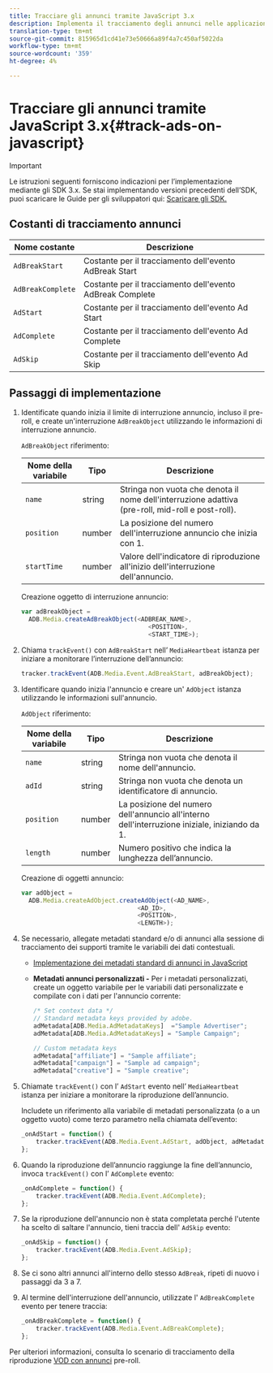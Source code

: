 ```yaml
---
title: Tracciare gli annunci tramite JavaScript 3.x
description: Implementa il tracciamento degli annunci nelle applicazioni del browser (JS) tramite Media SDK.
translation-type: tm+mt
source-git-commit: 815965d1cd41e73e50666a89f4a7c450af5022da
workflow-type: tm+mt
source-wordcount: '359'
ht-degree: 4%

---
```



# Tracciare gli annunci tramite JavaScript 3.x{#track-ads-on-javascript}

>[!IMPORTANT]
>
>Le istruzioni seguenti forniscono indicazioni per l’implementazione mediante gli SDK 3.x. Se stai implementando versioni precedenti dell’SDK, puoi scaricare le Guide per gli sviluppatori qui: [Scaricare gli SDK.](/help/sdk-implement/download-sdks.md)

## Costanti di tracciamento annunci

| Nome costante | Descrizione   |
|---|---|
| `AdBreakStart` | Costante per il tracciamento dell&#39;evento AdBreak Start |
| `AdBreakComplete` | Costante per il tracciamento dell&#39;evento AdBreak Complete |
| `AdStart` | Costante per il tracciamento dell&#39;evento Ad Start |
| `AdComplete` | Costante per il tracciamento dell&#39;evento Ad Complete |
| `AdSkip` | Costante per il tracciamento dell&#39;evento Ad Skip |

## Passaggi di implementazione

1. Identificate quando inizia il limite di interruzione annuncio, incluso il pre-roll, e create un&#39;interruzione `AdBreakObject` utilizzando le informazioni di interruzione annuncio.

   `AdBreakObject` riferimento:

   | Nome della variabile | Tipo | Descrizione |
   | --- | --- | --- |
   | `name` | string | Stringa non vuota che denota il nome dell&#39;interruzione adattiva (pre-roll, mid-roll e post-roll). |
   | `position` | number | La posizione del numero dell&#39;interruzione annuncio che inizia con 1. |
   | `startTime` | number | Valore dell&#39;indicatore di riproduzione all&#39;inizio dell&#39;interruzione dell&#39;annuncio. |

   Creazione oggetto di interruzione annuncio:

   ```js
   var adBreakObject =
     ADB.Media.createAdBreakObject(<ADBREAK_NAME>,
                                      <POSITION>,
                                      <START_TIME>);
   ```

1. Chiama `trackEvent()` con `AdBreakStart` nell’ `MediaHeartbeat` istanza per iniziare a monitorare l’interruzione dell’annuncio:

   ```js
   tracker.trackEvent(ADB.Media.Event.AdBreakStart, adBreakObject);
   ```

1. Identificare quando inizia l&#39;annuncio e creare un&#39; `AdObject` istanza utilizzando le informazioni sull&#39;annuncio.

   `AdObject` riferimento:

   | Nome della variabile | Tipo | Descrizione |
   | --- | --- | --- |
   | `name` | string | Stringa non vuota che denota il nome dell&#39;annuncio. |
   | `adId` | string | Stringa non vuota che denota un identificatore di annuncio. |
   | `position` | number | La posizione del numero dell&#39;annuncio all&#39;interno dell&#39;interruzione iniziale, iniziando da 1. |
   | `length` | number | Numero positivo che indica la lunghezza dell’annuncio. |

   Creazione di oggetti annuncio:

   ```js
   var adObject =
     ADB.Media.createAdObject.createAdObject(<AD_NAME>,
                                   <AD_ID>,
                                   <POSITION>,
                                   <LENGTH>);
   ```

1. Se necessario, allegate metadati standard e/o di annunci alla sessione di tracciamento dei supporti tramite le variabili dei dati contestuali.

   * [Implementazione dei metadati standard di annunci in JavaScript](/help/sdk-implement/track-ads/impl-std-ad-metadata/impl-std-ad-md-js/impl-std-ad-metadata-js3.md)
   * **Metadati annunci personalizzati -** Per i metadati personalizzati, create un oggetto variabile per le variabili dati personalizzate e compilate con i dati per l&#39;annuncio corrente:

      ```js
      /* Set context data */
      // Standard metadata keys provided by adobe.
      adMetadata[ADB.Media.AdMetadataKeys]  ="Sample Advertiser";
      adMetadata[ADB.Media.AdMetadataKeys] = "Sample Campaign";
      
      // Custom metadata keys
      adMetadata["affiliate"] = "Sample affiliate";
      adMetadata["campaign"] = "Sample ad campaign";
      adMetadata["creative"] = "Sample creative";
      ```

1. Chiamate `trackEvent()` con l’ `AdStart` evento nell’ `MediaHeartbeat` istanza per iniziare a monitorare la riproduzione dell’annuncio.

   Includete un riferimento alla variabile di metadati personalizzata (o a un oggetto vuoto) come terzo parametro nella chiamata dell’evento:

   ```js
   _onAdStart = function() {
       tracker.trackEvent(ADB.Media.Event.AdStart, adObject, adMetadata);
   };
   ```

1. Quando la riproduzione dell’annuncio raggiunge la fine dell’annuncio, invoca `trackEvent()` con l’ `AdComplete` evento:

   ```js
   _onAdComplete = function() {
       tracker.trackEvent(ADB.Media.Event.AdComplete);
   };
   ```

1. Se la riproduzione dell&#39;annuncio non è stata completata perché l&#39;utente ha scelto di saltare l&#39;annuncio, tieni traccia dell&#39; `AdSkip` evento:

   ```js
   _onAdSkip = function() {
       tracker.trackEvent(ADB.Media.Event.AdSkip);
   };
   ```

1. Se ci sono altri annunci all&#39;interno dello stesso `AdBreak`, ripeti di nuovo i passaggi da 3 a 7.
1. Al termine dell&#39;interruzione dell&#39;annuncio, utilizzate l&#39; `AdBreakComplete` evento per tenere traccia:

   ```js
   _onAdBreakComplete = function() {
       tracker.trackEvent(ADB.Media.Event.AdBreakComplete);
   };
   ```

Per ulteriori informazioni, consulta lo scenario di tracciamento della riproduzione [VOD con annunci](/help/sdk-implement/tracking-scenarios/vod-preroll-ads.md) pre-roll.
